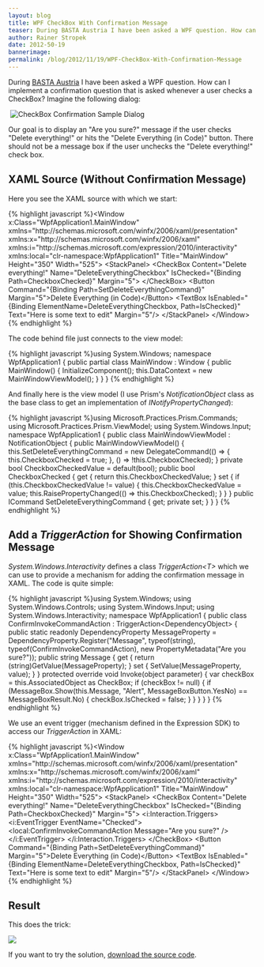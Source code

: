 ```yaml
---
layout: blog
title: WPF CheckBox With Confirmation Message
teaser: During BASTA Austria I have been asked a WPF question. How can I implement a confirmation question that is asked whenever a user checks a CheckBox?
author: Rainer Stropek
date: 2012-50-19
bannerimage: 
permalink: /blog/2012/11/19/WPF-CheckBox-With-Confirmation-Message
---
```


<p xmlns="http://www.w3.org/1999/xhtml">During <a href="http://www.basta-austria.at" title="Homepage of BASTA Austria" target="_blank">BASTA Austria</a> I have been asked a WPF question. How can I implement a confirmation question that is asked whenever a user checks a CheckBox? Imagine the following dialog:</p><p xmlns="http://www.w3.org/1999/xhtml"> <img src="{{site.baseurl}}/content/images/blog/2012/11/CheckboxConfirmation.png" alt="CheckBox Confirmation Sample Dialog" /></p><p xmlns="http://www.w3.org/1999/xhtml">Our goal is to display an "Are you sure?" message if the user checks "Delete everything!" or hits the "Delete Everything (in Code)" button. There should not be a message box if the user unchecks the "Delete everything!" check box.</p><h2 xmlns="http://www.w3.org/1999/xhtml">XAML Source (Without Confirmation Message)</h2><p xmlns="http://www.w3.org/1999/xhtml">Here you see the XAML source with which we start:</p>{% highlight javascript %}&lt;Window x:Class=&quot;WpfApplication1.MainWindow&quot;&#xA;        xmlns=&quot;http://schemas.microsoft.com/winfx/2006/xaml/presentation&quot;&#xA;        xmlns:x=&quot;http://schemas.microsoft.com/winfx/2006/xaml&quot;&#xA;        xmlns:i=&quot;http://schemas.microsoft.com/expression/2010/interactivity&quot;  &#xA;        xmlns:local=&quot;clr-namespace:WpfApplication1&quot;&#xA;        Title=&quot;MainWindow&quot; Height=&quot;350&quot; Width=&quot;525&quot;&gt;&#xA;    &lt;StackPanel&gt;&#xA;        &lt;CheckBox Content=&quot;Delete everything!&quot; Name=&quot;DeleteEverythingCheckbox&quot; IsChecked=&quot;{Binding Path=CheckboxChecked}&quot;&#xA;                  Margin=&quot;5&quot;&gt;&#xA;        &lt;/CheckBox&gt;&#xA;        &lt;Button Command=&quot;{Binding Path=SetDeleteEverythingCommand}&quot; Margin=&quot;5&quot;&gt;Delete Everything (in Code)&lt;/Button&gt;&#xA;        &#xA;        &lt;TextBox IsEnabled=&quot;{Binding ElementName=DeleteEverythingCheckbox, Path=IsChecked}&quot; Text=&quot;Here is some text to edit&quot;&#xA;                 Margin=&quot;5&quot;/&gt;&#xA;    &lt;/StackPanel&gt;&#xA;&lt;/Window&gt;&#xA;{% endhighlight %}<p xmlns="http://www.w3.org/1999/xhtml">The code behind file just connects to the view model:</p>{% highlight javascript %}using System.Windows;&#xA;&#xA;namespace WpfApplication1&#xA;{&#xA;    public partial class MainWindow : Window&#xA;    {&#xA;        public MainWindow()&#xA;        {&#xA;            InitializeComponent();&#xA;            this.DataContext = new MainWindowViewModel();&#xA;        }&#xA;    }&#xA;}&#xA;{% endhighlight %}<p xmlns="http://www.w3.org/1999/xhtml">And finally here is the view model (I use Prism's <em>NotificationObject</em> class as the base class to get an implementation of <em>INotifyPropertyChanged</em>):</p>{% highlight javascript %}using Microsoft.Practices.Prism.Commands;&#xA;using Microsoft.Practices.Prism.ViewModel;&#xA;using System.Windows.Input;&#xA;&#xA;namespace WpfApplication1&#xA;{&#xA;    public class MainWindowViewModel : NotificationObject&#xA;    {&#xA;        public MainWindowViewModel()&#xA;        {&#xA;            this.SetDeleteEverythingCommand = new DelegateCommand(() =&gt;&#xA;                {&#xA;                    this.CheckboxChecked = true;&#xA;                },&#xA;                () =&gt; !this.CheckboxChecked);&#xA;        }&#xA;&#xA;        private bool CheckboxCheckedValue = default(bool);&#xA;        public bool CheckboxChecked&#xA;        {&#xA;            get { return this.CheckboxCheckedValue; }&#xA;            set&#xA;            {&#xA;                if (this.CheckboxCheckedValue != value)&#xA;                {&#xA;                    this.CheckboxCheckedValue = value;&#xA;                    this.RaisePropertyChanged(() =&gt; this.CheckboxChecked);&#xA;                }&#xA;            }&#xA;        }&#xA;       &#xA;        public ICommand SetDeleteEverythingCommand { get; private set; }&#xA;    }&#xA;}&#xA;{% endhighlight %}<h2 xmlns="http://www.w3.org/1999/xhtml">Add a <em>TriggerAction</em> for Showing Confirmation Message</h2><p xmlns="http://www.w3.org/1999/xhtml">
  <em>System.Windows.Interactivity</em> defines a class <em>TriggerAction&lt;T&gt;</em> which we can use to provide a mechanism for adding the confirmation message in XAML. The code is quite simple:</p>{% highlight javascript %}using System.Windows;&#xA;using System.Windows.Controls;&#xA;using System.Windows.Input;&#xA;using System.Windows.Interactivity;&#xA;&#xA;namespace WpfApplication1&#xA;{&#xA;    public class ConfirmInvokeCommandAction : TriggerAction&lt;DependencyObject&gt;&#xA;    {&#xA;        public static readonly DependencyProperty MessageProperty =&#xA;            DependencyProperty.Register(&quot;Message&quot;, typeof(string), typeof(ConfirmInvokeCommandAction), new PropertyMetadata(&quot;Are you sure?&quot;));&#xA;&#xA;        public string Message&#xA;        {&#xA;            get { return (string)GetValue(MessageProperty); }&#xA;            set { SetValue(MessageProperty, value); }&#xA;        }&#xA;&#xA;        protected override void Invoke(object parameter)&#xA;        {&#xA;            var checkBox = this.AssociatedObject as CheckBox;&#xA;            if (checkBox != null)&#xA;            {&#xA;                if (MessageBox.Show(this.Message, &quot;Alert&quot;, MessageBoxButton.YesNo) == MessageBoxResult.No)&#xA;                {&#xA;                    checkBox.IsChecked = false;&#xA;                }&#xA;            }&#xA;        }&#xA;    }&#xA;}&#xA;{% endhighlight %}<p xmlns="http://www.w3.org/1999/xhtml">We use an event trigger (mechanism defined in the Expression SDK) to access our <em>TriggerAction</em> in XAML:</p>{% highlight javascript %}&lt;Window x:Class=&quot;WpfApplication1.MainWindow&quot;&#xA;        xmlns=&quot;http://schemas.microsoft.com/winfx/2006/xaml/presentation&quot;&#xA;        xmlns:x=&quot;http://schemas.microsoft.com/winfx/2006/xaml&quot;&#xA;        xmlns:i=&quot;http://schemas.microsoft.com/expression/2010/interactivity&quot;  &#xA;        xmlns:local=&quot;clr-namespace:WpfApplication1&quot;&#xA;        Title=&quot;MainWindow&quot; Height=&quot;350&quot; Width=&quot;525&quot;&gt;&#xA;    &lt;StackPanel&gt;&#xA;        &lt;CheckBox Content=&quot;Delete everything!&quot; Name=&quot;DeleteEverythingCheckbox&quot; IsChecked=&quot;{Binding Path=CheckboxChecked}&quot;&#xA;                  Margin=&quot;5&quot;&gt;&#xA;            &lt;i:Interaction.Triggers&gt;&#xA;                &lt;i:EventTrigger EventName=&quot;Checked&quot;&gt;&#xA;                    &lt;local:ConfirmInvokeCommandAction Message=&quot;Are you sure?&quot; /&gt;&#xA;                &lt;/i:EventTrigger&gt;&#xA;            &lt;/i:Interaction.Triggers&gt;&#xA;        &lt;/CheckBox&gt;&#xA;        &lt;Button Command=&quot;{Binding Path=SetDeleteEverythingCommand}&quot; Margin=&quot;5&quot;&gt;Delete Everything (in Code)&lt;/Button&gt;&#xA;        &#xA;        &lt;TextBox IsEnabled=&quot;{Binding ElementName=DeleteEverythingCheckbox, Path=IsChecked}&quot; Text=&quot;Here is some text to edit&quot;&#xA;                 Margin=&quot;5&quot;/&gt;&#xA;    &lt;/StackPanel&gt;&#xA;&lt;/Window&gt;&#xA;{% endhighlight %}<h2 xmlns="http://www.w3.org/1999/xhtml">Result</h2><p xmlns="http://www.w3.org/1999/xhtml">This does the trick:</p><p xmlns="http://www.w3.org/1999/xhtml">
  <img src="{{site.baseurl}}/content/images/blog/2012/11/CheckBoxWithConfirmMessage.png" />
</p><p xmlns="http://www.w3.org/1999/xhtml">If you want to try the solution, <a href="{{site.baseurl}}/content/Blog Assets/Code Samples/CheckBoxConfirmationSource.zip" target="_blank">download the source code</a>.</p>